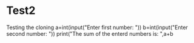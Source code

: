 # Test2
Testing the cloning
a=int(input("Enter first number: "))
b=int(input("Enter second number: "))
print("The sum of the enterd numbers is: ",a+b
